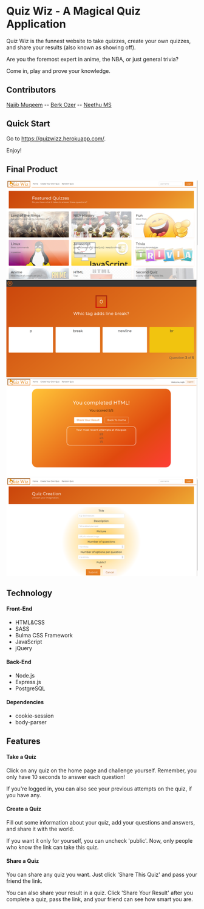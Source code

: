 # Quiz Wiz - A Magical Quiz Application

Quiz Wiz is the funnest website to take quizzes, create your own quizzes, and share your results (also known as showing off).

Are you the foremost expert in anime, the NBA, or just general trivia?

Come in, play and prove your knowledge.

## Contributors

[Najib Muqeem](https://github.com/najibmuqeem) -- [Berk Ozer](https://github.com/berk-ozer) -- [Neethu MS](https://github.com/neethu-ms)

## Quick Start

Go to https://quizwizz.herokuapp.com/. 

Enjoy!

## Final Product

!["Quiz Wiz home page"](screenshots/home-page.png)
!["Taking a quiz"](screenshots/take-quiz.png)
!["Finished quiz"](screenshots/share-result.png)
!["Creating a quiz"](screenshots/create-quiz.png)

## Technology

#### Front-End
- HTML&CSS
- SASS
- Bulma CSS Framework
- JavaScript
- jQuery

#### Back-End
- Node.js
- Express.js
- PostgreSQL

#### Dependencies
- cookie-session
- body-parser

## Features

#### Take a Quiz
Click on any quiz on the home page and challenge yourself.
Remember, you only have 10 seconds to answer each question!

If you're logged in, you can also see your previous attempts on the quiz, if you have any.

#### Create a Quiz

Fill out some information about your quiz, add your questions and answers, and share it with the world.

If you want it only for yourself, you can uncheck 'public'. Now, only people who know the link can take this quiz.

#### Share a Quiz

You can share any quiz you want. Just click 'Share This Quiz' and pass your friend the link.

You can also share your result in a quiz. Click 'Share Your Result' after you complete a quiz, pass the link, and your friend can see how smart you are.
